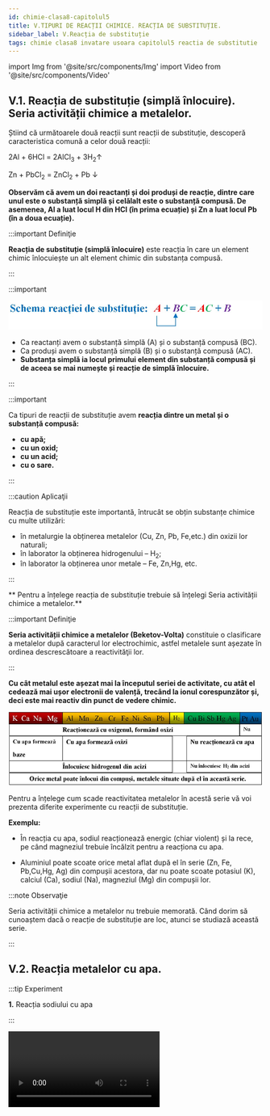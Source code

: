 ```yaml
---
id: chimie-clasa8-capitolul5
title: V.TIPURI DE REACȚII CHIMICE. REACȚIA DE SUBSTITUȚIE.
sidebar_label: V.Reacția de substituție 
tags: chimie clasa8 invatare usoara capitolul5 reactia de substitutie  
---
```



import Img from '@site/src/components/Img'
import Video from '@site/src/components/Video'





## V.1. Reacția de substituție (simplă înlocuire). Seria activității chimice a metalelor.



Știind că următoarele două reacții sunt reacții de substituție, descoperă caracteristica comună  a celor două reacții:

2Al + 6HCl  = 2AlCl<sub>3</sub> + 3H<sub>2</sub>↑

Zn + PbCl<sub>2</sub>  =  ZnCl<sub>2</sub> + Pb ↓


**Observăm că avem un doi reactanți și doi produși  de reacție, dintre care unul este o substanță simplă și celălalt este o substanță compusă. De asemenea, Al a luat locul H din HCl (în prima ecuație) și Zn a luat locul Pb (în a doua ecuație).**




:::important Definiţie

**Reacția de substituție (simplă înlocuire)**  este reacția în care un element chimic înlocuiește un alt element chimic din substanța compusă. 

:::


:::important



<Img className="img-responsive4" src="chimie/clasa8/capitolul5/5_1_Poza1_SchemaReactieiDeSubstitutie.jpg" />


- Ca reactanți avem o substanță simplă (A) și o substanță compusă (BC).
- Ca produși avem o substanță simplă (B) și o substanță compusă (AC). 
- **Substanța simplă ia locul primului element din substanță compusă  și de aceea se mai numește și reacție de simplă înlocuire.**
 
:::



:::important

Ca tipuri de reacții de substituție avem **reacția dintre un metal și o substanță compusă:**

- **cu apă;**
- **cu un oxid;**
- **cu un acid;**
- **cu o sare.**


:::


:::caution Aplicaţii

Reacția de substituție  este importantă, întrucât se obțin substanțe chimice cu multe utilizări:  

- în metalurgie la obținerea metalelor (Cu, Zn, Pb, Fe,etc.) din oxizii lor naturali;
- în laborator la obținerea hidrogenului – H<sub>2</sub>;
- în laborator la obținerea unor  metale – Fe, Zn,Hg,  etc.

:::


** Pentru a înțelege reacția de substituție trebuie să înțelegi Seria activității chimice a metalelor.** 


:::important Definiţie

**Seria activității chimice a metalelor (Beketov-Volta)** constituie o clasificare a metalelor după caracterul lor electrochimic, astfel metalele sunt așezate în ordinea descrescătoare a reactivităţii lor. 

:::


**Cu cât metalul este așezat mai la începutul seriei de activitate, cu atât el cedează mai ușor electronii de valență, trecând la ionul corespunzător și, deci este mai reactiv din punct de vedere chimic.**


<Img className="img-responsive4" src="chimie/clasa8/capitolul5/5_1_Poza2_SeriaActivitatiiChimiceAMetalelor.jpg" />



Pentru a înțelege cum scade reactivitatea metalelor în acestă serie vă voi prezenta diferite experimente cu reacții de substituție.

**Exemplu:**

- În reacția cu apa, sodiul reacționează energic (chiar violent) și la rece, pe când magneziul  trebuie încălzit pentru a reacționa cu apa.

- Aluminiul poate scoate orice metal aflat după el în serie (Zn, Fe, Pb,Cu,Hg, Ag) din compușii acestora, dar nu poate scoate potasiul (K), calciul (Ca), sodiul (Na), magneziul (Mg) din compușii lor.



:::note Observaţie

Seria activității chimice a metalelor nu trebuie memorată. Când dorim să cunoaștem dacă o reacție de substituție are loc, atunci se studiază această serie.

:::


## V.2. Reacția metalelor cu apa.



:::tip Experiment

**1.** Reacția sodiului cu apa

:::

<Video src="https://www.youtube.com/embed/xdlX05hXWyg" />


**Materiale necesare:** cristalizor, apă, sodiu, fenolftaleină, clește metalic, pâlnie, chibrit.  

:::warning Atenție


**Experiment demonstrativ efectuat numai de către profesor!**

Sodiul se poate aprinde în aer! Se formează hidroxid de sodiu extrem de caustic! Se formează hidrogen care poate exploda în oxigenul din aer!

  
:::



**Descrierea experimentului:** 

- Pune în cristalizor puțină  apă și adaugă câteva picături de fenolftaleină. 
- Cu multă grijă, taie o bucățică mică de sodiu sub petrol (metalele alcaline, fiind foarte reactive, se păstrează sub petrol). 
- Cu un clește pune bucățica de sodiu în apa din cristalizor și acoperă cu pâlnia. Vino cu un băț de chibrit aprins deasupra pâlniei. Ce observi ?


:::note Observaţie

Sodiul reacționează energic cu apa, înroșind fenolftaleina și când apropiem flacăra chibritului de pâlnie, are loc o pocnitură explozivă.  
  

:::



**Concluzia experimentului:**

Sodiul reacționează la rece și extrem de violent cu apa, cu formare de hidroxid de sodiu – NaOH (a înroșit fenolftaleina) și hidrogen – H<sub>2</sub> (arde cu explozie în aer). Este o reacție de substituție, deoarece avem ca reactanți o substanță simplă și una compusă, iar ca produși avem tot o substanță simplă și una compusă:

**2Na + 2H<sub>2</sub>O = 2NaOH + H<sub>2</sub> ↑**


<br></br>




:::tip Experiment

**2.** Reacția magneziului cu apa

:::

<Video src="https://www.youtube.com/embed/24LTD6O71W0" />


**Materiale necesare:** eprubetă, apă, pulbere de magneziu, fenolftaleină, clește de lemn, chibrit, spirtieră, spatulă.  

:::warning


Atenție când lucrezi cu surse de foc !
  
:::



**Descrierea experimentului:** 

- Pune în eprubetă puțină  apă și adaugă câteva picături de fenolftaleină. 
- Cu spatula , pune puțină pulbere de magneziu în apă. 
- Cu un clește de lemn ține eprubeta în flacăra spirtierei, rotind-o continuu.
- Vino cu un băț de chibrit aprins deasupra eprubetei. Ce observi ?



:::note Observaţie

Magneziul reacționează la cald cu apa, înroșind fenolftaleina și gazul rezultat arde în aer.  


:::



**Concluzia experimentului:**

Magneziul  reacționează la cald cu apa, cu formare de hidroxid de magneziu – Mg(OH)<sub>2</sub>  (a înroșit fenolftaleina) și hidrogen – H<sub>2</sub> (arde cu flacără în aer). Este o reacție de substituție, deoarece avem ca reactanți o substanță simplă și una compusă, iar ca produși avem tot o substanță simplă și una compusă:

**Mg + 2H<sub>2</sub>O = Mg(OH)<sub>2</sub>  + H<sub>2</sub> ↑**


<br></br>


## V.3. Reacția metalelor cu un acid.

:::tip Experiment

**3.** Reacția zincului cu acidul clorhidric

:::

<Video src="https://www.youtube.com/embed/cZ2m5KUCtMQ" />


**Materiale necesare:** pahar Erlenmeyer, chibrit, spatulă, acid clorhidric, granulă de zinc, dop prevăzut cu un tub, eprubetă, lumânare.  

:::warning

Atenție când lucrezi cu surse de încălzire ! Atenție, hidrogenul arde cu explozie în oxigen! Atenție, acidul clorhidric este caustic și îți poate provoca arsuri grave !
  
:::



**Descrierea experimentului:** 

- Pune în paharul Erlenmeyer puțin acid clorhidric și introdu apoi în acid, granula de zinc. 
- Astupă paharul cu dopul prevăzut cu tub și vino cu un chibrit deasupra tubului. Ce observi ?
- Pune deasupra tubului o eprubetă cu gura în jos și, după 10 secunde , ia eprubeta și adu-o cu gura în flacăra lumânării. Ce observi ?



:::note Observaţie

Gazul degajat este hidrogen, deoarece arde în oxigen cu o mică explozie (se aude un „ poc!”).   


:::



**Concluzia experimentului:**

Reacția zincului cu acid clorhidric - HCl decurge cu formare de clorură de zinc – ZnCl<sub>2</sub> și hidrogen – H<sub>2</sub>. Este o reacție de substituție, deoarece avem ca reactanți o substanță simplă și una compusă, iar ca produși avem tot o substanță simplă și una compusă:

**Zn + 2HCl = ZnCl<sub>2</sub> + H<sub>2</sub> ↑**


<br></br>





## V.4. Reacția metalelor cu o sare.




:::tip Experiment

**4.** Reacția cuprului cu azotatul de argint

:::

<Video src="https://www.youtube.com/embed/b5v6l3oubT8" />


**Materiale necesare:** 2 pahare Berzelius,  spatulă, sârmă de cupru spiralată, soluție de azotat de argint, soluție de sulfat de cupru, argint.  

:::warning

Atenție, azotatul de argint este toxic și caustic (îți poate provoca arsuri) !
  
:::



**Descrierea experimentului:** 

- Pune într-un pahar Berzelius sârma de cupru spiralată și toarnă peste sârmă soluție de azotat de argint.  
- Pune în alt pahar Berzelius un obiect de argint și toarnă peste el soluție de sulfat de cupru. Reacție lentă. Așteaptă mai mult timp până are loc reacția. Ce observi ?



:::note Observaţie

Pe sârma de cupru se depune un metal argintiu.

Argintul nu reacționează cu sulfatul de cupru.
   


:::



**Concluzia experimentului:**

Reacția cuprului cu azotatul de argint - AgNO<sub>3</sub>,  decurge cu formare de azotat de cupru II – Cu(NO<sub>3</sub>)<sub>2</sub>  și argint – Ag. În seria activității chimice, cuprul este înaintea argintului și poate scoate argintul din compușii săi. Argintul nu reacționează cu sulfatul de cupru, fiincă argintul este după cupru și nu îl poate scoate din compușii săi.
 
Este o reacție de substituție, deoarece avem ca reactanți o substanță simplă și una compusă, iar ca produși avem tot o substanță simplă și una compusă:

**Cu + 2AgNO<sub>3</sub>  =  Cu(NO<sub>3</sub>)<sub>2</sub> + 2Ag ↓**


<br></br>


:::tip Experiment

**5.** Reacția zincului cu azotatul de plumb

:::

<Video src="https://www.youtube.com/embed/Dw92FZAvbFQ" />


**Materiale necesare:** pahar Berzelius, spatulă, cui zincat, soluție de azotat de plumb.  

:::warning

Atenție, azotatul de plumb este toxic !
  
:::



**Descrierea experimentului:** 

- Pune în paharul Berzelius cuiul zincat.
- Toarnă peste sârmă soluție de azotat de plumb. Reacție lentă. Așteaptă mai mult timp până are loc reacția.  Ce observi ?



:::note Observaţie

Pe cuiul zincat se depune un metal gri-închis.   

:::



**Concluzia experimentului:**

Reacția zincului cu azotatul de plumb -  Pb(NO<sub>3</sub>)<sub>2</sub>,  decurge cu formare de azotat de zinc – Zn(NO<sub>3</sub>)<sub>2</sub>  și plumb – Pb. Este o reacție de substituție, deoarece avem ca reactanți o substanță simplă și una compusă, iar ca produși avem tot o substanță simplă și una compusă:

**Zn + Pb(NO<sub>3</sub>)<sub>2</sub>  =  Zn(NO<sub>3</sub>)<sub>2</sub> + Pb ↓**


<br></br>


:::tip Experiment

**6.** Amalgamul de argint sub formă de ace

:::

<Video src="https://www.youtube.com/embed/-wQLkiKVEFU" />


**Materiale necesare:** creuzet,  soluție de azotat de argint, o picătură de mercur.   

:::warning

**Experiment demonstrativ efectuat numai de profesor!**

Atenție, azotatul de argint și mercurul sunt extrem de toxice ! Atenție, azotatul de argint este caustic și îți poate provoca arsuri ! 
  
:::



**Descrierea experimentului:** 

- Pune în creuzet o picătură de mercur. 
- Toarnă peste mercur soluție de azotat de argint. Reacție lentă. Așteaptă mai mult timp până are loc reacția. Ce observi ?



:::note Observaţie

Pe mercur s-au format niște ace lungi argintii.   

:::



**Concluzia experimentului:**

Reacția mercurului cu azotatul de argint -  AgNO<sub>3</sub>,  decurge cu formare de azotat de mercur – Hg(NO<sub>3</sub>)<sub>2</sub>  și argint – Ag. Argintul se aliază (se amestecă) la rece cu mercurul lichid, încă neconsumat, formând un aliaj numit amalgam de argint.  Amalgamul de argint era folosit la plombarea dinților. Este o reacție de substituție, deoarece avem ca reactanți o substanță simplă și una compusă, iar ca produși avem tot o substanță simplă și una compusă:

Hg + 2AgNO<sub>3</sub>  =  Hg(NO<sub>3</sub>)<sub>2</sub> + 2Ag ↓


<br></br>


:::tip Experiment

**7.** Reacția aluminiului cu clorura de mercur

:::

<Video src="https://www.youtube.com/embed/aKx2gMb9i_Y" />


**Materiale necesare:** eprubetă,  soluție de clorură de mercur, o granulă de aluminiu, acid clorhidric, creuzet, pipetă.   

:::warning Atenție

**Experiment demonstrativ efectuat numai de profesor!**

Atenție, clorura de mercur este extrem de toxică! Atenție, acidul clorhidric este caustic! 
  
:::



**Descrierea experimentului:** 

- Pune într-un creuzet granula de aluminiu și o picătură de acid clorhidric, pentru a îndepărta stratul de oxid de aluminiu. 

- Pune în eprubetă puțină soluție de clorură de mercur și adaugă granula de aluminiu curățată de stratul de oxid. Reacție lentă. Așteaptă mai mult timp până are loc reacția. Ce observi ?



:::note Observaţie

Pe fundul eprubetei  se observă mercurul lichid .   

:::



**Concluzia experimentului:**

Reacția aluminiului cu clorura de mercur - HgCl<sub>2</sub>,  decurge cu formare de clorură de aluminiu – AlCl<sub>3</sub>  și mercur – Hg.  Este o reacție de substituție, deoarece avem ca reactanți o substanță simplă și una compusă, iar ca produși avem tot o substanță simplă și una compusă:

2Al + 3HgCl<sub>2</sub>  =  2AlCl<sub>3</sub> + 3Hg ↓


<br></br>






:::tip Experiment

**8.** Reacția dintre fier și sulfatul de cupru 

:::

<Video src="https://www.youtube.com/embed/8E7UoWwzo7Q" />


**Materiale necesare:** pahar Berzelius,  soluție de sulfat de cupru (piatră vânătă), un  cui de fier    

:::warning Atenție

Atenție, sulfatul de cupru este toxic!  
  
:::



**Descrierea experimentului:** 

- Pune în pahar cuiul de fier și adaugă soluția de sulfat de cupru, astfel încât să  acopere cam jumătate de cui.
 
- Reacție lentă. Așteaptă mai mult timp până are loc reacția.

- Ce observi? 



:::note Observaţie

Pe partea cuiului cufundată în soluție, s-a depus cupru roșiatic.    

:::



**Concluzia experimentului:**

Reacția fierului cu  sulfatul de cupru - CuSO<sub>4</sub>,  decurge cu formare de sulfat de fier II, verde – FeSO<sub>4</sub> și cupru, roșiatic– Cu.  Este o reacție de substituție, deoarece avem ca reactanți o substanță simplă și una compusă, iar ca produși avem tot o substanță simplă și una compusă:

Fe +  CuSO<sub>4</sub> =   FeSO<sub>4</sub> + Cu ↓


<br></br>





## V.5. Reacția nemetalelor cu un oxid metalic.


:::tip Experiment

**9.** Reacția dintre carbon și oxid cupric

:::

<Video src="https://www.youtube.com/embed/k_ocC3YJgjc" />


**Materiale necesare:** eprubetă, oxid cupric, pulbere de cărbune, clește de lemn, chibrit, spirtieră, spatulă.  

:::warning Atenție


Atenție când lucrezi cu surse de foc !
  
:::



**Descrierea experimentului:** 

- Pune în eprubetă puțină  pulbere neagră de oxid cupric și de pulbere neagră de cărbune. 
- Cu un clește de lemn ține eprubeta în flacăra spirtierei, rotind-o continuu.
- Vino cu un băț de chibrit aprins deasupra eprubetei. Reacție lentă. Încălzește  mai mult timp până are loc reacția. Ce observi ?



:::note Observaţie

Oxidul de cupru II reacționează la cald cu carbonul, iar gazul rezultat stinge flacăra chibritului.  


:::



**Concluzia experimentului:**

Oxidul de cupru  II – CuO, reacționează la cald cu carbonul, cu formare de cupru metalic (roșiatic) și dioxid de carbon – CO<sub>2</sub> (stinge flacăra). Această reacție servește la obținerea metalelor din oxizii lor naturali, în metalurgie. Este o reacție de substituție, deoarece avem ca reactanți o substanță simplă și una compusă, iar ca produși avem tot o substanță simplă și una compusă:

**2CuO + C = 2Cu ↓  + CO<sub>2</sub> ↑**


<br></br>




#### Reține!



:::important Definiţie

**Reacția de substituție (simplă înlocuire)**  este reacția în care un element chimic înlocuiește un alt element chimic din substanța compusă. 

:::


:::important

<Img className="img-responsive4" src="chimie/clasa8/capitolul5/5_1_Poza1_SchemaReactieiDeSubstitutie.jpg" />

- Ca reactanți avem o substanță simplă (A) și o substanță compusă (BC).
- Ca produși avem o substanță simplă (B) și o substanță compusă (AC). 
- **Substanța simplă ia locul primului element din substanță compusă  și de aceea se mai numește și reacție de simplă înlocuire.**
 
:::



:::important

Ca tipuri de reacții de substituție avem:

**I. Reacția dintre un metal și o substanță compusă (apă,oxid metalic, acid, sare)**

2Na + 2H<sub>2</sub>O = 2NaOH + H<sub>2</sub> ↑

Mg + 2H<sub>2</sub>O = Mg(OH)<sub>2</sub>  + H<sub>2</sub> ↑

Zn + 2 HCl = ZnCl<sub>2</sub> + H<sub>2</sub> ↑

Cu + 2AgNO<sub>3</sub> = Cu(NO<sub>3</sub>)<sub>2</sub> + 2Ag ↓

Zn + Pb(NO<sub>3</sub>)<sub>2</sub>  =  Zn(NO<sub>3</sub>)<sub>2</sub> + Pb ↓

Hg + 2AgNO<sub>3</sub> = Hg(NO<sub>3</sub>)<sub>2</sub> + 2Ag ↓

2Al + 3HgCl<sub>2</sub> = 2AlCl<sub>3</sub> + 3Hg ↓

Fe + CuSO<sub>4</sub> =  FeSO<sub>4</sub> + Cu ↓

Al + Fe<sub>2</sub>O<sub>3</sub> = Al<sub>2</sub>O<sub>3</sub>  + Fe ↓


**II.Reacția dintre un nemetal și o substanță compusă(oxid metalic)**

C  + 2CuO  = 2Cu + CO<sub>2</sub> ↑

C + H<sub>2</sub>O = CO + H<sub>2</sub> ↑

3H<sub>2</sub> + Fe<sub>2</sub>O<sub>3</sub> = 3H<sub>2</sub>O + 2Fe ↓
 
H<sub>2</sub> + CuO = H<sub>2</sub>O + Cu ↓




:::




## V.6. Calcule stoechiometrice 

### V.6.1. Calcule stoechiometrice cu exces de substanță.


:::caution Problemă model

1)	x g fier reacționează cu o soluție de acid clorhidric, obținându-se 381 g clorură de fier II. Știind că s-a lucrat cu un exces de Fe de 20% , determină masa x de Fe introdusă în reacție.


#### Rezolvare:

- Scriem reacția chimică și apoi o egalăm (scriem ecuația chimică):

<Img className="img-responsive4" src="chimie/clasa8/capitolul5/5_1_Poza3_EcuatiaChimica_ProblemaModel1.jpg" />

Aceasta se citește astfel: 1 mol de fier reacționează cu 2 moli de acid clorhidric și rezultă 1 mol de clorură de fier II și 1 mol de hidrogen.


<br></br>


- Citim datele problemei și subliniem substanțele care se dau și cele care se cer și le trecem sub substanțe:

<Img className="img-responsive4" src="chimie/clasa8/capitolul5/5_1_Poza4_EcuatiaChimica2_ProblemaModel1.jpg" />


<br></br>
<br></br>

- Calculăm masa molară a FeCl<sub>2</sub>:


μ FeCl<sub>2</sub> = 1 ∙ A<sub>Fe</sub> + 2 ∙ A<sub>Cl</sub> = 56 + 2 ∙ 35,5= 56 + 71 = 127 g/mol

<Img className="img-responsive4" src="chimie/clasa8/capitolul5/5_1_Poza5_CalculMasaMolara_ProblemaModel1.jpg" />


<br></br>
<br></br>

- Calculăm masa de fier în exces :


<Img className="img-responsive4" src="chimie/clasa8/capitolul5/5_1_Poza6_CalculMasaDeFierInExces_ProblemaModel1.jpg" />


<br></br>
<br></br>

- Calculăm masa x de Fe introdusă în reacție :

x = 168 g + 33,6 g = 201,6 g Fe introdus în reacție




<br></br>


<Video src="https://www.youtube.com/embed/ZeSbeuy4tz8" />




:::


<br></br>
<br></br>



### V.6.2. Calcule stoechiometrice cu randament.


:::caution Problemă model

2)	Cel mai răspândit minereu al fierului este hematitul (oxid feric).


<Img className="img-responsive4" src="chimie/clasa8/capitolul5/5_1_Poza7_Hematit.jpg" />


La scară industrială, fierul se obține pornind de la hematit (Fe2O3) printr-o reacţie de reducere directă cu carbon, la temperaturi de cca. 2000°C, în furnale (cuptoare înalte). În partea superioară a furnalului se introduce minereul de fier și carbonul sub formă de cocs . 

Știind că din 1000 kg hematit s-a obținut 630 kg fier, calculează randamentul acestei reacții.




#### Rezolvare:




- Calculăm masa molară a  Fe<sub>2</sub>O<sub>3</sub> :

μ Fe<sub>2</sub>O<sub>3</sub> = 2 ∙ A<sub>Fe</sub> + 3 ∙ A<sub>O</sub> = 2 ∙ 56 + 3 ∙ 16= 112 + 48 = 160 g/mol

- Scriem datele problemei pe ecuația chimică  și calculăm masa teoretică a fierului obținută :


<Img className="img-responsive4" src="chimie/clasa8/capitolul5/5_1_Poza8_Rezolvarea_Partea1_ProblemaModel2.jpg" />


- Aplicăm formula randamentului unei reacții chimice și calculăm randamentul , știind că mp = masa practică = 630 kg Fe :

<Img className="img-responsive4" src="chimie/clasa8/capitolul5/5_1_Poza9_Rezolvarea_Partea2_ProblemaModel2.jpg" />


:::



















